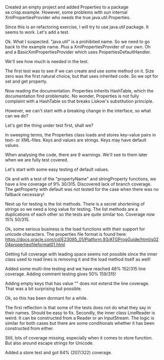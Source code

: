 
Created an empty project and added Properties to a package se.crisp.example. 
However, some problems with sun internal XmlPropertiesProvider who needs the true java.util.Properties.

Since this is an refactoring exercise, I will try to use java.util package. It seems to work. Let's add a test.

Ok. What I suspected. "java.util" is a prohibited name. So we need to go back to the example name.
Plus a XmlPropertiesProvider of our own. Oh and a BasicXmlPropertiesProvider which uses PropertiesDefaultHandler.

We'll see how much is needed in the test.

The first test was to see if we can create and use some method on it. Size zero was the first natural choice,
but that uses inherited code. So we opt for set and get property.

Now reading the documentation. Properties inherits HashTable, which the documentation find problematic.
No wonder, Properties is not fully complaint with a HashTable so that breaks Liskow's substitution principle.

However, we can't start with a breaking change in the interface, so what can we do? 

Let's get the thing under test first, shall we?

In sweeping terms, the Properties class loads and stores key-value pairs in text- or XML-files. Keys and values
are strings. Keys may have default values.

When analysing the code, there are 9 warnings. We'll see to them later when we are fully test covered.

Let's start with some easy testing of default values.

Ok and with a test of the "propertyName" and stringProperty functions, we have a line coverage of 9% 30/315.
Discovered lack of branch coverage. The getProperty with default was not tested for the case when there was
no fallback necessary!

Next up for testing is the list methods. There is a secret shortening of strings so we need a long value for testing.
The list methods are a duplications of each other so the tests are quite similar too. Coverage now 15% 50/315.

Ok, some serious business is the load functions with their support for unicode characters. The properties file format 
is found here: https://docs.oracle.com/cd/E23095_01/Platform.93/ATGProgGuide/html/s0204propertiesfileformat01.html

Getting full coverage with leading space seems not possible since the inner class used to read lines is removing
it and the load method itself as well! 

Added some multi-line testing and we have reached 48% 152/315 line coverage. Adding comment testing gives 50% 159/315!

Adding empty keys that has value "" does not extend the line coverage. That was a bit surprising but possible.

Ok, so this has been dormant for a while.

The first reflection is that some of the tests does not do what they say in their names. Should be easy to fix.
Secondly, the inner class LineReader is weird. It can be constructed from a Reader or an InputStream. The logic
is similar for both cases but there are some conditionals whether it has been constructed from either.

Still, lots of coverage missing, especially when it comes to store function. But also around escape strings for
Unicode.

Added a store test and got 64% (207/322) coverage.

